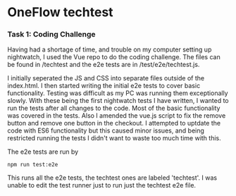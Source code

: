 # OneFlow techtest

### Task 1: Coding Challenge

Having had a shortage of time, and trouble on my computer setting up nightwatch, I used the Vue repo to do the coding challenge. The files can be found in /techtest and the e2e tests are in /test/e2e/techtest.js.

I initially seperated the JS and CSS into separate files outside of the index.html. I then started writing the initial e2e tests to cover basic functionality. Testing was difficult as my PC was running them exceptionally slowly. With these being the first nightwatch tests I have written, I wanted to run the tests after all changes to the code. Most of the basic functionality was covered in the tests. Also I amended the vue.js script to fix the remove button and remove one button in the checkout. I attempted to uptdate the code with ES6 functionality but this caused minor issues, and being restricted running the tests I didn't want to waste too much time with this.

The e2e tests are run by

```
npm run test:e2e
```

This runs all the e2e tests, the techtest ones are labeled 'techtest'. I was unable to edit the test runner just to run just the techtest e2e file.
